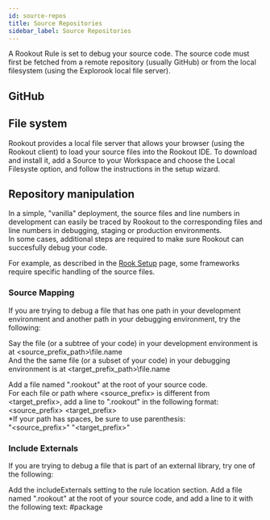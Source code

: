 ```yaml
---
id: source-repos
title: Source Repositories
sidebar_label: Source Repositories
---
```


A Rookout Rule is set to debug your source code.
The source code must first be fetched from a remote repository (usually GitHub) or from the local filesystem (using the Explorook local file server).

## GitHub

## File system

Rookout provides a local file server that allows your browser (using the Rookout client) to load your source files into the Rookout IDE.
To download and install it, add a Source to your Workspace and choose the Local Filesyste option, and follow the instructions in the setup wizard.

## Repository manipulation

In a simple, "vanilla" deployment, the source files and line numbers in development can easily be traced by Rookout to the corresponding files and line numbers in debugging, staging or production environments.  
In some cases, additional steps are required to make sure Rookout can succesfully debug your code.

For example, as described in the [Rook Setup](rooks-setup.md) page, some frameworks require specific handling of the source files.  

### Source Mapping

If you are trying to debug a file that has one path in your development environment and another path in your debugging environment, try the following:

Say the file (or a subtree of your code) in your development environment is at <source_prefix_path>\file.name  
And the the same file (or a subset of your code) in your debugging environment is at <target_prefix_path>\file.name  

Add a file named ".rookout" at the root of your source code.  
For each file or path where <source_prefix> is different from <target_prefix>, add a line to ".rookout" in the following format:
<source_prefix> <target_prefix>  
*If your path has spaces, be sure to use parenthesis:  
"<source_prefix>" "<target_prefix>"

### Include Externals

If you are trying to debug a file that is part of an external library, try one of the following:

Add the includeExternals setting to the rule location section.
Add a file named ".rookout" at the root of your source code, and add a line to it with the following text: #package